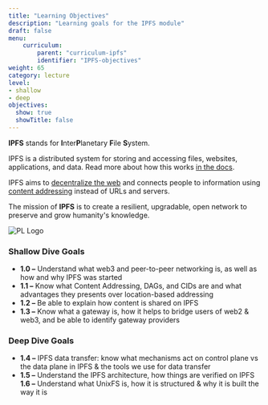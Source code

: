 ```yaml
---
title: "Learning Objectives"
description: "Learning goals for the IPFS module"
draft: false
menu:
    curriculum:
        parent: "curriculum-ipfs"
        identifier: "IPFS-objectives"
weight: 65
category: lecture
level:
- shallow
- deep
objectives:
  show: true
  showTitle: false
---
```



**IPFS** stands for **I**nter**P**lanetary **F**ile **S**ystem.

IPFS is a distributed system for storing and accessing files, websites, applications, and data. Read more about how this works [in the docs](https://docs.ipfs.io/concepts/what-is-ipfs/).

IPFS aims to [decentralize the web](https://docs.ipfs.io/concepts/what-is-ipfs/#decentralization) and connects people to information using [content addressing](https://docs.ipfs.io/concepts/what-is-ipfs/#content-addressing) instead of URLs and servers.

The mission of **IPFS** is to create a resilient, upgradable, open network to preserve and grow humanity's knowledge.

![PL Logo](ipfs-logo.png)

### Shallow Dive Goals
* **1.0 –** Understand what web3 and peer-to-peer networking is, as well as how and why IPFS was started
* **1.1 –** Know what Content Addressing, DAGs, and CIDs are and what advantages they presents over location-based addressing
* **1.2 –** Be able to explain how content is shared on IPFS
* **1.3 –** Know what a gateway is, how it helps to bridge users of web2 & web3, and be able to identify gateway providers

### Deep Dive Goals
* **1.4 –** IPFS data transfer: know what mechanisms act on control plane vs the data plane in IPFS & the tools we use for data transfer
* **1.5 –** Understand the IPFS architecture, how things are verified on IPFS
 **1.6 –** Understand what UnixFS is, how it is structured & why it is built the way it is
